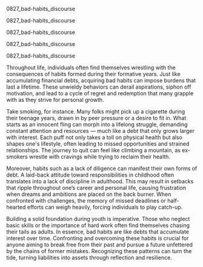 
0827_bad-habits_discourse


0827_bad-habits_discourse


0827_bad-habits_discourse


0827_bad-habits_discourse


0827_bad-habits_discourse

Throughout life, individuals often find themselves wrestling with the consequences of habits formed during their formative years. Just like accumulating financial debts, acquiring bad habits can impose burdens that last a lifetime. These unwieldy behaviors can derail aspirations, siphon off motivation, and lead to a cycle of regret and redemption that many grapple with as they strive for personal growth.

Take smoking, for instance. Many folks might pick up a cigarette during their teenage years, drawn in by peer pressure or a desire to fit in. What starts as an innocent fling can morph into a lifelong struggle, demanding constant attention and resources — much like a debt that only grows larger with interest. Each puff not only takes a toll on physical health but also shapes one's lifestyle, often leading to missed opportunities and strained relationships. The journey to quit can feel like climbing a mountain, as ex-smokers wrestle with cravings while trying to reclaim their health.

Moreover, habits such as a lack of diligence can manifest their own forms of debt. A laid-back attitude toward responsibilities in childhood often translates into a lack of discipline in adulthood. This may result in setbacks that ripple throughout one’s career and personal life, causing frustration when dreams and ambitions are placed on the back burner. When confronted with challenges, the memory of missed deadlines or half-hearted efforts can weigh heavily, forcing individuals to play catch-up.

Building a solid foundation during youth is imperative. Those who neglect basic skills or the importance of hard work often find themselves chasing their tails as adults. In essence, bad habits are like debts that accumulate interest over time. Confronting and overcoming these habits is crucial for anyone aiming to break free from their past and pursue a future unfettered by the chains of former mistakes. Recognizing these patterns can turn the tide, turning liabilities into assets through reflection and resilience.